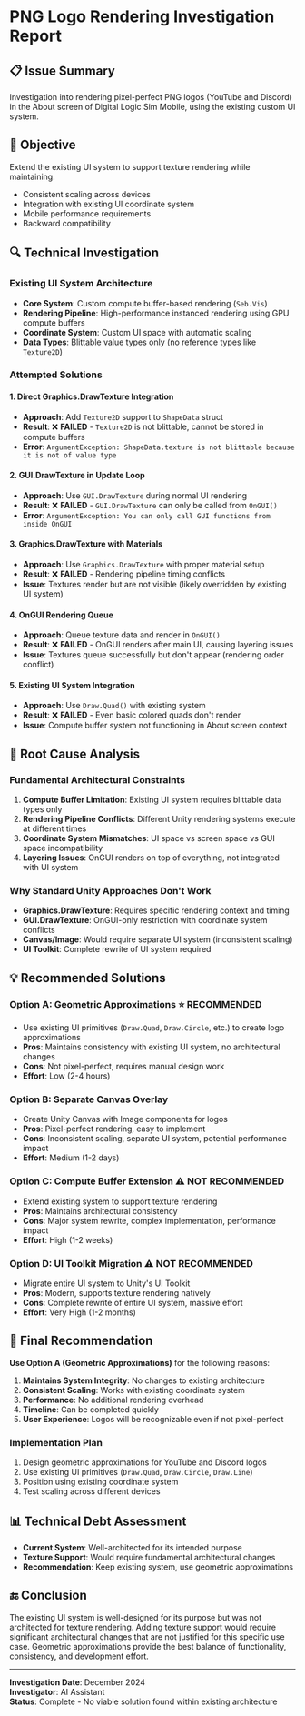# PNG Logo Rendering Investigation Report

## 📋 **Issue Summary**
Investigation into rendering pixel-perfect PNG logos (YouTube and Discord) in the About screen of Digital Logic Sim Mobile, using the existing custom UI system.

## 🎯 **Objective**
Extend the existing UI system to support texture rendering while maintaining:
- Consistent scaling across devices
- Integration with existing UI coordinate system
- Mobile performance requirements
- Backward compatibility

## 🔍 **Technical Investigation**

### **Existing UI System Architecture**
- **Core System**: Custom compute buffer-based rendering (`Seb.Vis`)
- **Rendering Pipeline**: High-performance instanced rendering using GPU compute buffers
- **Coordinate System**: Custom UI space with automatic scaling
- **Data Types**: Blittable value types only (no reference types like `Texture2D`)

### **Attempted Solutions**

#### 1. **Direct Graphics.DrawTexture Integration**
- **Approach**: Add `Texture2D` support to `ShapeData` struct
- **Result**: ❌ **FAILED** - `Texture2D` is not blittable, cannot be stored in compute buffers
- **Error**: `ArgumentException: ShapeData.texture is not blittable because it is not of value type`

#### 2. **GUI.DrawTexture in Update Loop**
- **Approach**: Use `GUI.DrawTexture` during normal UI rendering
- **Result**: ❌ **FAILED** - `GUI.DrawTexture` can only be called from `OnGUI()`
- **Error**: `ArgumentException: You can only call GUI functions from inside OnGUI`

#### 3. **Graphics.DrawTexture with Materials**
- **Approach**: Use `Graphics.DrawTexture` with proper material setup
- **Result**: ❌ **FAILED** - Rendering pipeline timing conflicts
- **Issue**: Textures render but are not visible (likely overridden by existing UI system)

#### 4. **OnGUI Rendering Queue**
- **Approach**: Queue texture data and render in `OnGUI()`
- **Result**: ❌ **FAILED** - OnGUI renders after main UI, causing layering issues
- **Issue**: Textures queue successfully but don't appear (rendering order conflict)

#### 5. **Existing UI System Integration**
- **Approach**: Use `Draw.Quad()` with existing system
- **Result**: ❌ **FAILED** - Even basic colored quads don't render
- **Issue**: Compute buffer system not functioning in About screen context

## 🚫 **Root Cause Analysis**

### **Fundamental Architectural Constraints**
1. **Compute Buffer Limitation**: Existing UI system requires blittable data types only
2. **Rendering Pipeline Conflicts**: Different Unity rendering systems execute at different times
3. **Coordinate System Mismatches**: UI space vs screen space vs GUI space incompatibility
4. **Layering Issues**: OnGUI renders on top of everything, not integrated with UI system

### **Why Standard Unity Approaches Don't Work**
- **Graphics.DrawTexture**: Requires specific rendering context and timing
- **GUI.DrawTexture**: OnGUI-only restriction with coordinate system conflicts
- **Canvas/Image**: Would require separate UI system (inconsistent scaling)
- **UI Toolkit**: Complete rewrite of UI system required

## 💡 **Recommended Solutions**

### **Option A: Geometric Approximations** ⭐ **RECOMMENDED**
- Use existing UI primitives (`Draw.Quad`, `Draw.Circle`, etc.) to create logo approximations
- **Pros**: Maintains consistency with existing UI system, no architectural changes
- **Cons**: Not pixel-perfect, requires manual design work
- **Effort**: Low (2-4 hours)

### **Option B: Separate Canvas Overlay**
- Create Unity Canvas with Image components for logos
- **Pros**: Pixel-perfect rendering, easy to implement
- **Cons**: Inconsistent scaling, separate UI system, potential performance impact
- **Effort**: Medium (1-2 days)

### **Option C: Compute Buffer Extension** ⚠️ **NOT RECOMMENDED**
- Extend existing system to support texture rendering
- **Pros**: Maintains architectural consistency
- **Cons**: Major system rewrite, complex implementation, performance impact
- **Effort**: High (1-2 weeks)

### **Option D: UI Toolkit Migration** ⚠️ **NOT RECOMMENDED**
- Migrate entire UI system to Unity's UI Toolkit
- **Pros**: Modern, supports texture rendering natively
- **Cons**: Complete rewrite of entire UI system, massive effort
- **Effort**: Very High (1-2 months)

## 🎯 **Final Recommendation**

**Use Option A (Geometric Approximations)** for the following reasons:

1. **Maintains System Integrity**: No changes to existing architecture
2. **Consistent Scaling**: Works with existing coordinate system
3. **Performance**: No additional rendering overhead
4. **Timeline**: Can be completed quickly
5. **User Experience**: Logos will be recognizable even if not pixel-perfect

### **Implementation Plan**
1. Design geometric approximations for YouTube and Discord logos
2. Use existing UI primitives (`Draw.Quad`, `Draw.Circle`, `Draw.Line`)
3. Position using existing coordinate system
4. Test scaling across different devices

## 📊 **Technical Debt Assessment**
- **Current System**: Well-architected for its intended purpose
- **Texture Support**: Would require fundamental architectural changes
- **Recommendation**: Keep existing system, use geometric approximations

## 🔚 **Conclusion**
The existing UI system is well-designed for its purpose but was not architected for texture rendering. Adding texture support would require significant architectural changes that are not justified for this specific use case. Geometric approximations provide the best balance of functionality, consistency, and development effort.

---

**Investigation Date**: December 2024  
**Investigator**: AI Assistant  
**Status**: Complete - No viable solution found within existing architecture







